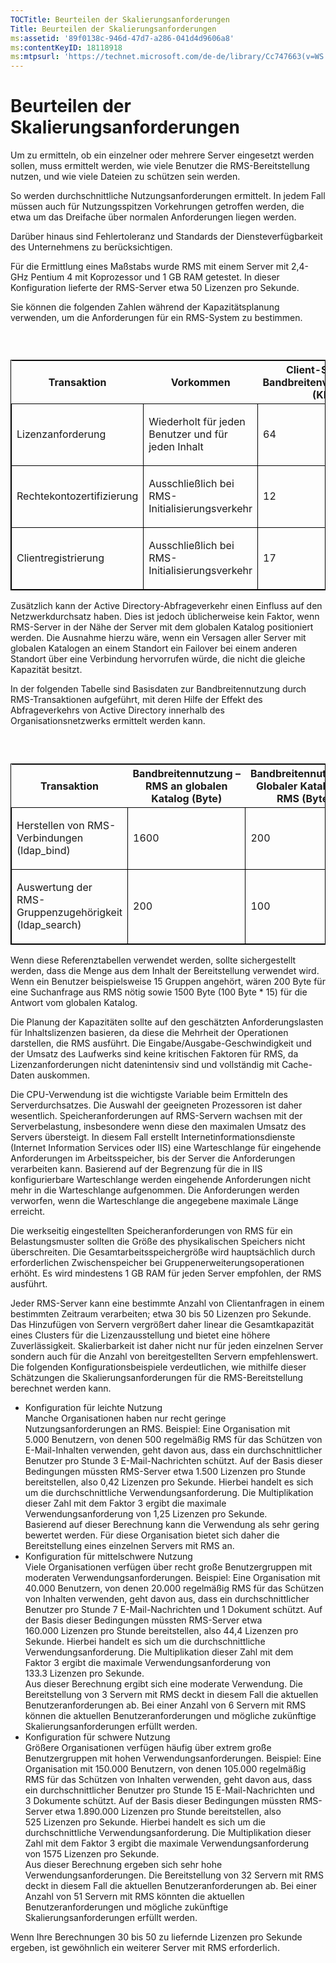 ```yaml
---
TOCTitle: Beurteilen der Skalierungsanforderungen
Title: Beurteilen der Skalierungsanforderungen
ms:assetid: '89f0138c-946d-47d7-a286-041d4d9606a8'
ms:contentKeyID: 18118918
ms:mtpsurl: 'https://technet.microsoft.com/de-de/library/Cc747663(v=WS.10)'
---
```


Beurteilen der Skalierungsanforderungen
=======================================

Um zu ermitteln, ob ein einzelner oder mehrere Server eingesetzt werden sollen, muss ermittelt werden, wie viele Benutzer die RMS-Bereitstellung nutzen, und wie viele Dateien zu schützen sein werden.

So werden durchschnittliche Nutzungsanforderungen ermittelt. In jedem Fall müssen auch für Nutzungsspitzen Vorkehrungen getroffen werden, die etwa um das Dreifache über normalen Anforderungen liegen werden.

Darüber hinaus sind Fehlertoleranz und Standards der Diensteverfügbarkeit des Unternehmens zu berücksichtigen.

Für die Ermittlung eines Maßstabs wurde RMS mit einem Server mit 2,4-GHz Pentium 4 mit Koprozessor und 1 GB RAM getestet. In dieser Konfiguration lieferte der RMS-Server etwa 50 Lizenzen pro Sekunde.

Sie können die folgenden Zahlen während der Kapazitätsplanung verwenden, um die Anforderungen für ein RMS-System zu bestimmen.

###  

<p> </p>
<table style="border:1px solid black;">
<colgroup>
<col width="25%" />
<col width="25%" />
<col width="25%" />
<col width="25%" />
</colgroup>
<thead>
<tr class="header">
<th>Transaktion</th>
<th>Vorkommen</th>
<th>Client-Server-Bandbreitenverwendung (KB)</th>
<th>Server-Client-Bandbreitenverwendung (KB)</th>
</tr>
</thead>
<tbody>
<tr class="odd">
<td style="border:1px solid black;"><p>Lizenzanforderung</p></td>
<td style="border:1px solid black;"><p>Wiederholt für jeden Benutzer und für jeden Inhalt</p></td>
<td style="border:1px solid black;"><p>64</p></td>
<td style="border:1px solid black;"><p>18</p></td>
</tr>
<tr class="even">
<td style="border:1px solid black;"><p>Rechtekontozertifizierung</p></td>
<td style="border:1px solid black;"><p>Ausschließlich bei RMS-Initialisierungsverkehr</p></td>
<td style="border:1px solid black;"><p>12</p></td>
<td style="border:1px solid black;"><p>16</p></td>
</tr>
<tr class="odd">
<td style="border:1px solid black;"><p>Clientregistrierung</p></td>
<td style="border:1px solid black;"><p>Ausschließlich bei RMS-Initialisierungsverkehr</p></td>
<td style="border:1px solid black;"><p>17</p></td>
<td style="border:1px solid black;"><p>16</p></td>
</tr>
</tbody>
</table>
  
Zusätzlich kann der Active Directory-Abfrageverkehr einen Einfluss auf den Netzwerkdurchsatz haben. Dies ist jedoch üblicherweise kein Faktor, wenn RMS-Server in der Nähe der Server mit dem globalen Katalog positioniert werden. Die Ausnahme hierzu wäre, wenn ein Versagen aller Server mit globalen Katalogen an einem Standort ein Failover bei einem anderen Standort über eine Verbindung hervorrufen würde, die nicht die gleiche Kapazität besitzt.
  
In der folgenden Tabelle sind Basisdaten zur Bandbreitennutzung durch RMS-Transaktionen aufgeführt, mit deren Hilfe der Effekt des Abfrageverkehrs von Active Directory innerhalb des Organisationsnetzwerks ermittelt werden kann.
  
###  

<p> </p>
<table style="border:1px solid black;">
<colgroup>
<col width="33%" />
<col width="33%" />
<col width="33%" />
</colgroup>
<thead>
<tr class="header">
<th>Transaktion</th>
<th>Bandbreitennutzung – RMS an globalen Katalog (Byte)</th>
<th>Bandbreitennutzung – Globaler Katalog an RMS (Byte)</th>
</tr>
</thead>
<tbody>
<tr class="odd">
<td style="border:1px solid black;"><p>Herstellen von RMS-Verbindungen (ldap_bind)</p></td>
<td style="border:1px solid black;"><p>1600</p></td>
<td style="border:1px solid black;"><p>200</p></td>
</tr>
<tr class="even">
<td style="border:1px solid black;"><p>Auswertung der RMS-Gruppenzugehörigkeit (ldap_search)</p></td>
<td style="border:1px solid black;"><p>200</p></td>
<td style="border:1px solid black;"><p>100</p></td>
</tr>
</tbody>
</table>
  
Wenn diese Referenztabellen verwendet werden, sollte sichergestellt werden, dass die Menge aus dem Inhalt der Bereitstellung verwendet wird. Wenn ein Benutzer beispielsweise 15 Gruppen angehört, wären 200 Byte für eine Suchanfrage aus RMS nötig sowie 1500 Byte (100 Byte \* 15) für die Antwort vom globalen Katalog.
  
Die Planung der Kapazitäten sollte auf den geschätzten Anforderungslasten für Inhaltslizenzen basieren, da diese die Mehrheit der Operationen darstellen, die RMS ausführt. Die Eingabe/Ausgabe-Geschwindigkeit und der Umsatz des Laufwerks sind keine kritischen Faktoren für RMS, da Lizenzanforderungen nicht datenintensiv sind und vollständig mit Cache-Daten auskommen.
  
Die CPU-Verwendung ist die wichtigste Variable beim Ermitteln des Serverdurchsatzes. Die Auswahl der geeigneten Prozessoren ist daher wesentlich. Speicheranforderungen auf RMS-Servern wachsen mit der Serverbelastung, insbesondere wenn diese den maximalen Umsatz des Servers übersteigt. In diesem Fall erstellt Internetinformationsdienste (Internet Information Services oder IIS) eine Warteschlange für eingehende Anforderungen im Arbeitsspeicher, bis der Server die Anforderungen verarbeiten kann. Basierend auf der Begrenzung für die in IIS konfigurierbare Warteschlange werden eingehende Anforderungen nicht mehr in die Warteschlange aufgenommen. Die Anforderungen werden verworfen, wenn die Warteschlange die angegebene maximale Länge erreicht.
  
Die werkseitig eingestellten Speicheranforderungen von RMS für ein Belastungsmuster sollten die Größe des physikalischen Speichers nicht überschreiten. Die Gesamtarbeitsspeichergröße wird hauptsächlich durch erforderlichen Zwischenspeicher bei Gruppenerweiterungsoperationen erhöht. Es wird mindestens 1 GB RAM für jeden Server empfohlen, der RMS ausführt.
  
Jeder RMS-Server kann eine bestimmte Anzahl von Clientanfragen in einem bestimmten Zeitraum verarbeiten; etwa 30 bis 50 Lizenzen pro Sekunde. Das Hinzufügen von Servern vergrößert daher linear die Gesamtkapazität eines Clusters für die Lizenzausstellung und bietet eine höhere Zuverlässigkeit. Skalierbarkeit ist daher nicht nur für jeden einzelnen Server sondern auch für die Anzahl von bereitgestellten Servern empfehlenswert. Die folgenden Konfigurationsbeispiele verdeutlichen, wie mithilfe dieser Schätzungen die Skalierungsanforderungen für die RMS-Bereitstellung berechnet werden kann.
  
-   Konfiguration für leichte Nutzung  
    Manche Organisationen haben nur recht geringe Nutzungsanforderungen an RMS. Beispiel: Eine Organisation mit 5.000 Benutzern, von denen 500 regelmäßig RMS für das Schützen von E-Mail-Inhalten verwenden, geht davon aus, dass ein durchschnittlicher Benutzer pro Stunde 3 E-Mail-Nachrichten schützt. Auf der Basis dieser Bedingungen müssten RMS-Server etwa 1.500 Lizenzen pro Stunde bereitstellen, also 0,42 Lizenzen pro Sekunde. Hierbei handelt es sich um die durchschnittliche Verwendungsanforderung. Die Multiplikation dieser Zahl mit dem Faktor 3 ergibt die maximale Verwendungsanforderung von 1,25 Lizenzen pro Sekunde.  
    Basierend auf dieser Berechnung kann die Verwendung als sehr gering bewertet werden. Für diese Organisation bietet sich daher die Bereitstellung eines einzelnen Servers mit RMS an.  
-   Konfiguration für mittelschwere Nutzung  
    Viele Organisationen verfügen über recht große Benutzergruppen mit moderaten Verwendungsanforderungen. Beispiel: Eine Organisation mit 40.000 Benutzern, von denen 20.000 regelmäßig RMS für das Schützen von Inhalten verwenden, geht davon aus, dass ein durchschnittlicher Benutzer pro Stunde 7 E-Mail-Nachrichten und 1 Dokument schützt. Auf der Basis dieser Bedingungen müssten RMS-Server etwa 160.000 Lizenzen pro Stunde bereitstellen, also 44,4 Lizenzen pro Sekunde. Hierbei handelt es sich um die durchschnittliche Verwendungsanforderung. Die Multiplikation dieser Zahl mit dem Faktor 3 ergibt die maximale Verwendungsanforderung von 133.3 Lizenzen pro Sekunde.  
    Aus dieser Berechnung ergibt sich eine moderate Verwendung. Die Bereitstellung von 3 Servern mit RMS deckt in diesem Fall die aktuellen Benutzeranforderungen ab. Bei einer Anzahl von 6 Servern mit RMS können die aktuellen Benutzeranforderungen und mögliche zukünftige Skalierungsanforderungen erfüllt werden.  
-   Konfiguration für schwere Nutzung  
    Größere Organisationen verfügen häufig über extrem große Benutzergruppen mit hohen Verwendungsanforderungen. Beispiel: Eine Organisation mit 150.000 Benutzern, von denen 105.000 regelmäßig RMS für das Schützen von Inhalten verwenden, geht davon aus, dass ein durchschnittlicher Benutzer pro Stunde 15 E-Mail-Nachrichten und 3 Dokumente schützt. Auf der Basis dieser Bedingungen müssten RMS-Server etwa 1.890.000 Lizenzen pro Stunde bereitstellen, also 525 Lizenzen pro Sekunde. Hierbei handelt es sich um die durchschnittliche Verwendungsanforderung. Die Multiplikation dieser Zahl mit dem Faktor 3 ergibt die maximale Verwendungsanforderung von 1575 Lizenzen pro Sekunde.  
    Aus dieser Berechnung ergeben sich sehr hohe Verwendungsanforderungen. Die Bereitstellung von 32 Servern mit RMS deckt in diesem Fall die aktuellen Benutzeranforderungen ab. Bei einer Anzahl von 51 Servern mit RMS könnten die aktuellen Benutzeranforderungen und mögliche zukünftige Skalierungsanforderungen erfüllt werden.
  
Wenn Ihre Berechnungen 30 bis 50 zu liefernde Lizenzen pro Sekunde ergeben, ist gewöhnlich ein weiterer Server mit RMS erforderlich.
